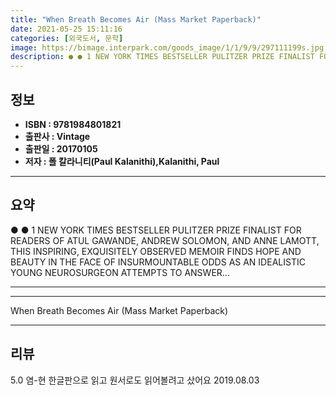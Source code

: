 ```yaml
---
title: "When Breath Becomes Air (Mass Market Paperback)"
date: 2021-05-25 15:11:16
categories: [외국도서, 문학]
image: https://bimage.interpark.com/goods_image/1/1/9/9/297111199s.jpg
description: ● ● 1 NEW YORK TIMES BESTSELLER PULITZER PRIZE FINALIST FOR READERS OF ATUL GAWANDE, ANDREW SOLOMON, AND ANNE LAMOTT, THIS INSPIRING, EXQUISITELY OBSERVED MEM
---
```


## **정보**

- **ISBN : 9781984801821**
- **출판사 : Vintage**
- **출판일 : 20170105**
- **저자 : 폴 칼라니티(Paul Kalanithi),Kalanithi, Paul**

------



## **요약**

●  ●  1 NEW YORK TIMES BESTSELLER PULITZER PRIZE FINALIST FOR READERS OF ATUL GAWANDE, ANDREW SOLOMON, AND ANNE LAMOTT, THIS INSPIRING, EXQUISITELY OBSERVED MEMOIR FINDS HOPE AND BEAUTY IN THE FACE OF INSURMOUNTABLE ODDS AS AN IDEALISTIC YOUNG NEUROSURGEON ATTEMPTS TO ANSWER... 

------



------


When Breath Becomes Air (Mass Market Paperback) 

------


## **리뷰** 

5.0 염-현 한글판으로 읽고 원서로도 읽어볼려고 샀어요  2019.08.03 <br/>